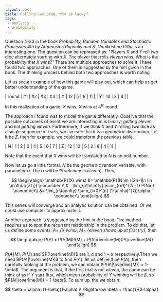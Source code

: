 ```yaml
---
layout: post
title: Rolling Two Dice, Who Is lucky?
tags:
 - analysis
 - probability
---
```


Question 4-33 in the book <i>Probability, Random Variables and Stochastic Processes 4th by Athanasios Papoulis and S. Unnikrishna Pillai</i> is an interesting one. The question can be rephrased as: "Players $X$ and $Y$ roll two dice alternately starting with $X$. The player that rolls <i>eleven</i> wins. What is the probability that $X$ wins?" There are multiple approaches to solve it. I have found two approaches. One of them is suggested by the hint given in the book. The thinking process behind both two approaches is worth noting<!--break-->

Let us see an example of how this game will play out, which can help us get better understanding of the game.

| round | #1 | #2 | #3 | #4 |
| X     | 12 | 5  | 8  | 11 |
| Y     | 10 | 2  | 4  |    |

In this realization of a game, $X$ wins. $X$ wins at $4^{th}$ round.

The approach I found was to model the game differently. Observe that the possible outcomes of event we are interesting in is binary; <i>getting eleven</i> and <i>not getting eleven</i>. Furthermore, if we think $X$ and $Y$ rolling two dice as a single sequence of trails, we can see that it is a geometric distribution. Let it be $Z$, then for example, we could transform the previous table,

| N | 1  | 2  | 3 | 4 | 5 | 6 | 7 |
| Z | 12 | 10 | 5 | 2 | 8 | 4 | 11 |

Note that the event that $X$ wins will be translated to N is an odd number.

Now let us go a little formal. $N$ be the geometric random variable, with parameter $\alpha$. The $\alpha$ will be $\mathbb{P}(outcome\ is\ eleven)$. Then,

$$
\begin{align}
\mathbb{P}(X\ wins) &= \mathbb{P}(N \in \{2n-1|n \in \mathbb{Z}\}) \nonumber \\
&= \lim_{n\to\infty} \sum_{i=1}^{2n-1} P(N=i) \nonumber\\
&= \lim_{n\to\infty} \sum_{i=0}^{n} (1-\alpha)^{2i}\alpha \nonumber\\
\end{align}
$$

This series will converge and an analytic solution can be obtained. Or we could use computer to approximate it.

Another approach is suggested by the hint in the book. The method requires us to spot the recurrent relationship in the problem. To do that, let us define some events: $A =$ <i>{$X$ wins}</i>, $M =$ <i>{eleven shows up at first try}</i>, then

$$
\begin{align}
P(A) = P(A|M)P(M) + P(A|\overline{M})P(\overline{M})
\end{align}
$$

$P(A\|M)$, $P(M)$ and $P(\overline{M})$ are $1$, $\alpha$ and $1-\alpha$ respectively.Then we need $P(A\|\overline{M})$ to find $P(A)$. let us define $\beta$ be $P(A)$, then carefully looking at the problem, we can obtain $P(A\|\overline{M}) = 1-\beta$. The argument is that, if the first trial is not <i>eleven</i>, the game can be think of as if $Y$ start first, which mean probability of $Y$ winning will be $\beta$, so $P(A\|\overline{M}) = 1-\beta$. To sum up, the we obtain:

$$
\beta = \alpha+(1-\beta)(1-alpha) \\
\Rightarrow \beta = \frac{1}{2-\alpha}
$$
